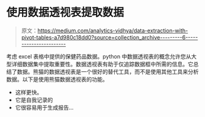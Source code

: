# 使用数据透视表提取数据

> 原文：<https://medium.com/analytics-vidhya/data-extraction-with-pivot-tables-a7d980c18dd0?source=collection_archive---------6----------------------->

考虑 excel 表格中提供的保健药品数据。python 中数据透视表的概念允许您从大型详细数据集中提取重要性。数据透视表有助于仅追踪数据框中所需的信息。它总结了数据。熊猫的数据透视表是一个很好的替代工具，而不是使用其他工具来分析数据。以下是使用熊猫数据透视表的功能。

*   这样更快。
*   它是自我记录的
*   它很容易用于生成报告…